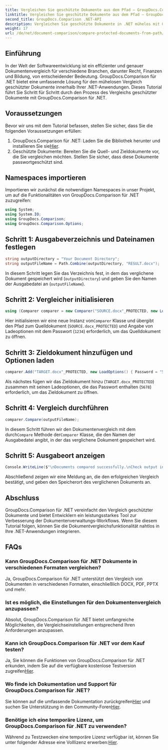 ```yaml
---
title: Vergleichen Sie geschützte Dokumente aus dem Pfad – GroupDocs.Comparison für .NET
linktitle: Vergleichen Sie geschützte Dokumente aus dem Pfad – GroupDocs.Comparison für .NET
second_title: GroupDocs.Comparison .NET-API
description: Vergleichen Sie geschützte Dokumente in .NET mühelos mit GroupDocs.Comparison für eine nahtlose Integration. Verbessern Sie Ihren Dokumentenmanagement-Workflow.
weight: 17
url: /de/net/document-comparison/compare-protected-documents-from-path/
---
```

## Einführung
In der Welt der Softwareentwicklung ist ein effizienter und genauer Dokumentenvergleich für verschiedene Branchen, darunter Recht, Finanzen und Bildung, von entscheidender Bedeutung. GroupDocs.Comparison für .NET bietet eine umfassende Lösung für den mühelosen Vergleich geschützter Dokumente innerhalb Ihrer .NET-Anwendungen. Dieses Tutorial führt Sie Schritt für Schritt durch den Prozess des Vergleichs geschützter Dokumente mit GroupDocs.Comparison für .NET.
## Voraussetzungen
Bevor wir uns mit dem Tutorial befassen, stellen Sie sicher, dass Sie die folgenden Voraussetzungen erfüllen:
1.  GroupDocs.Comparison für .NET: Laden Sie die Bibliothek herunter und installieren Sie sie[Hier](https://releases.groupdocs.com/comparison/net/).
2. Geschützte Dokumente: Bereiten Sie die Quell- und Zieldokumente vor, die Sie vergleichen möchten. Stellen Sie sicher, dass diese Dokumente passwortgeschützt sind.

## Namespaces importieren
Importieren wir zunächst die notwendigen Namespaces in unser Projekt, um auf die Funktionalitäten von GroupDocs.Comparison für .NET zuzugreifen:
```csharp
using System;
using System.IO;
using GroupDocs.Comparison;
using GroupDocs.Comparison.Options;
```

## Schritt 1: Ausgabeverzeichnis und Dateinamen festlegen
```csharp
string outputDirectory = "Your Document Directory";
string outputFileName = Path.Combine(outputDirectory, "RESULT.docx");
```
In diesem Schritt legen Sie das Verzeichnis fest, in dem das verglichene Dokument gespeichert wird (`outputDirectory`) und geben Sie den Namen der Ausgabedatei an (`outputFileName`).
## Schritt 2: Vergleicher initialisieren
```csharp
using (Comparer comparer = new Comparer("SOURCE.docx"_PROTECTED, new LoadOptions(){ Password = "1234" }))
```
 Hier initialisieren wir eine neue Instanz von`Comparer` Klasse und übergibt den Pfad zum Quelldokument (`SOURCE.docx_PROTECTED`) und Angabe von Ladeoptionen mit dem Passwort (`1234`) erforderlich, um das Quelldokument zu öffnen.
## Schritt 3: Zieldokument hinzufügen und Optionen laden
```csharp
comparer.Add("TARGET.docx"_PROTECTED, new LoadOptions() { Password = "5678" });
```
Als nächstes fügen wir das Zieldokument hinzu (`TARGET.docx_PROTECTED`) zusammen mit seinen Ladeoptionen, die das Passwort enthalten (`5678`) erforderlich, um das Zieldokument zu öffnen.
## Schritt 4: Vergleich durchführen
```csharp
comparer.Compare(outputFileName);
```
 In diesem Schritt führen wir den Dokumentenvergleich mit dem durch`Compare` Methode der`Comparer` Klasse, die den Namen der Ausgabedatei angibt, in der das verglichene Dokument gespeichert wird.
## Schritt 5: Ausgabeort anzeigen
```csharp
Console.WriteLine($"\nDocuments compared successfully.\nCheck output in {Directory.GetCurrentDirectory()}.");
```
Abschließend zeigen wir eine Meldung an, die den erfolgreichen Vergleich bestätigt, und geben den Speicherort des verglichenen Dokuments an.

## Abschluss
GroupDocs.Comparison für .NET vereinfacht den Vergleich geschützter Dokumente und bietet Entwicklern ein leistungsstarkes Tool zur Verbesserung der Dokumentenverwaltungs-Workflows. Wenn Sie diesem Tutorial folgen, können Sie die Dokumentvergleichsfunktionalität nahtlos in Ihre .NET-Anwendungen integrieren.
## FAQs
### Kann GroupDocs.Comparison für .NET Dokumente in verschiedenen Formaten vergleichen?
Ja, GroupDocs.Comparison für .NET unterstützt den Vergleich von Dokumenten in verschiedenen Formaten, einschließlich DOCX, PDF, PPTX und mehr.
### Ist es möglich, die Einstellungen für den Dokumentenvergleich anzupassen?
Absolut, GroupDocs.Comparison für .NET bietet umfangreiche Möglichkeiten, die Vergleichseinstellungen entsprechend Ihren Anforderungen anzupassen.
### Kann ich GroupDocs.Comparison für .NET vor dem Kauf testen?
 Ja, Sie können die Funktionen von GroupDocs.Comparison für .NET erkunden, indem Sie auf die verfügbare kostenlose Testversion zugreifen[Hier](https://releases.groupdocs.com/).
### Wo finde ich Dokumentation und Support für GroupDocs.Comparison für .NET?
 Sie können auf die umfassende Dokumentation zurückgreifen[Hier](https://tutorials.groupdocs.com/comparison/net/) und suchen Sie Unterstützung in den Community-Foren[Hier](https://forum.groupdocs.com/c/comparison/12).
### Benötige ich eine temporäre Lizenz, um GroupDocs.Comparison für .NET zu verwenden?
 Während zu Testzwecken eine temporäre Lizenz verfügbar ist, können Sie unter folgender Adresse eine Volllizenz erwerben:[Hier](https://purchase.groupdocs.com/buy).